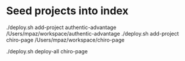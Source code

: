 # Seed projects into index

./deploy.sh add-project authentic-advantage /Users/mpaz/workspace/authentic-advantage
./deploy.sh add-project chiro-page /Users/mpaz/workspace/chiro-page

./deploy.sh deploy-all chiro-page